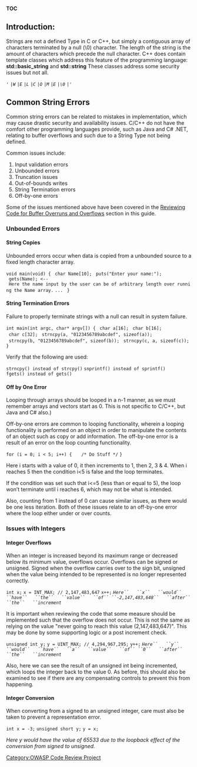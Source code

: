__TOC__

## Introduction:

Strings are not a defined Type in C or C++, but simply a contiguous
array of characters terminated by a null (\\0) character. The length of
the string is the amount of characters which precede the null character.
C++ does contain template classes which address this feature of the
programming language: **std::basic_string** and **std::string** These
classes address some security issues but not all.

*`'` `|W` `|E` `|L` `|C` `|O` `|M` `|E` `|\0` `|`*`'`

## Common String Errors

Common string errors can be related to mistakes in implementation, which
may cause drastic security and availability issues. C/C++ do not have
the comfort other programming languages provide, such as Java and C\#
.NET, relating to buffer overflows and such due to a String Type not
being defined.

Common issues include:

1.  Input validation errors
2.  Unbounded errors
3.  Truncation issues
4.  Out-of-bounds writes
5.  String Termination errors
6.  Off-by-one errors

Some of the issues mentioned above have been covered in the [Reviewing
Code for Buffer Overruns and
Overflows](Reviewing_Code_for_Buffer_Overruns_and_Overflows "wikilink")
section in this guide.

### Unbounded Errors

#### String Copies

Unbounded errors occur when data is copied from a unbounded source to a
fixed length character array.

`void main(void) {`
` char Name[10];`
` puts("Enter your name:");`
` gets(Name); <-- Here the name input by the user can be of arbitrary length over running the Name array.`
`...`
` }`

#### String Termination Errors

Failure to properly terminate strings with a null can result in system
failure.

`int main(int argc, char* argv[]) {`
` char a[16];`
` char b[16];`
` char c[32];`
` strncpy(a, "0123456789abcdef", sizeof(a));`
` strncpy(b, "0123456789abcdef", sizeof(b));`
` strncpy(c, a, sizeof(c));`
`}`

Verify that the following are used:

`strncpy() instead of strcpy()`
`snprintf() instead of sprintf()`
`fgets() instead of gets()`

#### Off by One Error

Looping through arrays should be looped in a n-1 manner, as we must
remember arrays and vectors start as 0. This is not specific to C/C++,
but Java and C\# also.)

Off-by-one errors are common to looping functionality, wherein a looping
functionality is performed on an object in order to manipulate the
contents of an object such as copy or add information. The off-by-one
error is a result of an error on the loop counting functionality.

`for (i = 0; i < 5; i++) {`
`   /* Do Stuff */`
`}`

Here i starts with a value of 0, it then increments to 1, then 2, 3 & 4.
When i reaches 5 then the condition i\<5 is false and the loop
terminates.

If the condition was set such that i\<=5 (less than or equal to 5), the
loop won’t terminate until i reaches 6, which may not be what is
intended.

Also, counting from 1 instead of 0 can cause similar issues, as there
would be one less iteration. Both of these issues relate to an
off-by-one error where the loop either under or over counts.

### Issues with Integers

#### Integer Overflows

When an integer is increased beyond its maximum range or decreased below
its minimum value, overflows occur. Overflows can be signed or unsigned.
Signed when the overflow carries over to the sign bit, unsigned when the
value being intended to be represented is no longer represented
correctly.

`int x;`
`x = INT_MAX; // 2,147,483,647`
`x++;`
*`Here``   ``x``   ``would``   ``have``   ``the``   ``value``   ``of``
 ``-2,147,483,648``   ``after``   ``the``   ``increment`*

It is important when reviewing the code that some measure should be
implemented such that the overflow does not occur. This is not the same
as relying on the value "never going to reach this value
(2,147,483,647)". This may be done by some supporting logic or a post
increment check.

`unsigned int y;`
`y = UINT_MAX; // 4,294,967,295;`
`y++;`
*`Here``   ``y``   ``would``   ``have``   ``a``   ``value``   ``of``
 ``0``   ``after``   ``the``   ``increment`*

Also, here we can see the result of an unsigned int being incremented,
which loops the integer back to the value 0. As before, this should also
be examined to see if there are any compensating controls to prevent
this from happening.

#### Integer Conversion

When converting from a signed to an unsigned integer, care must also be
taken to prevent a representation error.

`int x = -3;`
`unsigned short y;`
`y = x;`

*Here y would have the value of 65533 due to the loopback effect of the
conversion from signed to unsigned.*

[Category:OWASP Code Review
Project](Category:OWASP_Code_Review_Project "wikilink")